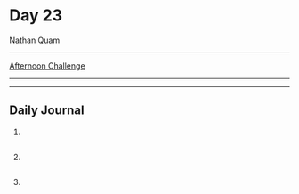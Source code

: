 # Day 23
Nathan Quam

---

[Afternoon Challenge](link.com)

---
---

## Daily Journal



1. 
```

```

2. 
```

```

3. 
```

```
